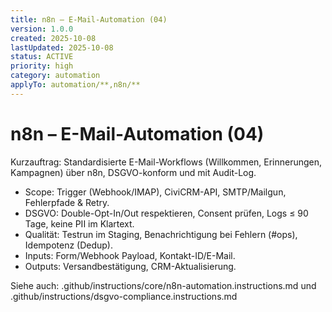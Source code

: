 ```yaml
---
title: n8n – E-Mail-Automation (04)
version: 1.0.0
created: 2025-10-08
lastUpdated: 2025-10-08
status: ACTIVE
priority: high
category: automation
applyTo: automation/**,n8n/**
---
```

# n8n – E-Mail-Automation (04)

Kurzauftrag: Standardisierte E-Mail-Workflows (Willkommen, Erinnerungen, Kampagnen) über n8n, DSGVO-konform und mit Audit-Log.

- Scope: Trigger (Webhook/IMAP), CiviCRM-API, SMTP/Mailgun, Fehlerpfade & Retry.
- DSGVO: Double-Opt-In/Out respektieren, Consent prüfen, Logs ≤ 90 Tage, keine PII im Klartext.
- Qualität: Testrun im Staging, Benachrichtigung bei Fehlern (#ops), Idempotenz (Dedup).
- Inputs: Form/Webhook Payload, Kontakt-ID/E-Mail.
- Outputs: Versandbestätigung, CRM-Aktualisierung.

Siehe auch: .github/instructions/core/n8n-automation.instructions.md und .github/instructions/dsgvo-compliance.instructions.md
